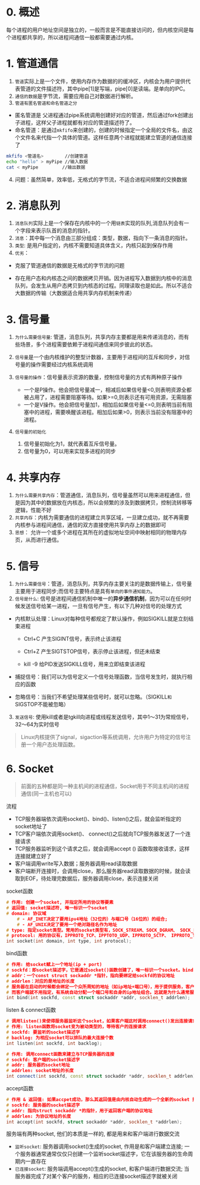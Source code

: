 # 0. 概述

每个进程的用户地址空间是独立的，一般而言是不能直接访问的，但内核空间是每个进程都共享的，所以进程间通信一般都需要通过内核。

# 1. 管道通信

1. `管道`实际上是一个文件，使用内存作为数据的的缓冲区，内核会为用户提供代表管道的文件描述符，其中pipe[1]是写端，pipe[0]是读端。是单向的IPC。
2. `通信的数据`是字节流，需要应用自己对数据进行解析。
3. `管道有匿名管道和命名管道之分`

- 匿名管道是 父进程通过pipe系统调用创建好对应的管道，然后通过fork创建出子进程，这样父子进程就都有对应的管道描述符了。
- 命名管道：是通过`mkfifo`来创建的，创建的时候指定一个全局的文件名，由这个文件名来代指一个具体的管道。这样任意两个进程就能建立管道的通信连接了

```bash
mkfifo <管道名>  		//创建管道
echo "hello" > myPipe //输入数据
cat < myPipe		 //输出数据
```

4. 问题：虽然简单，效率低，无格式的字节流，不适合进程间频繁的交换数据

# 2. 消息队列

1. `消息队列`实际上是一个保存在内核中的一个用`链表`实现的队列,消息队列会有一个字段来表示队首的消息的指针。
2. `消息`：其中每一个消息由三部分组成：类型，数据，指向下一条消息的指针。
3. `类型`: 是用户指定的，内核不需要知道具体含义，内核只起到保存作用
4. `优劣`：

- 克服了管道通信的数据是无格式的字节流的问题

- 存在用户态和内核态之间的数据拷贝开销。因为进程写入数据到内核中的消息队列，会发生从用户态拷贝到内核态的过程。同理读取也是如此。所以不适合大数据的传输（大数据适合用共享内存机制来传递）

# 3. 信号量

1. `为什么需要信号量`: 管道，消息队列，共享内存主要都是用来传递消息的，而有些场景，多个进程需要依赖于进程间通信来同步彼此的状态。
2. `信号量`是一个由内核维护的整型计数器，主要用于进程间的互斥和同步，对信号量的操作需要经过内核系统调用
3. `信号量的操作`：信号量表示资源的数量，控制信号量的方式有两种原子操作
   - 一个是P操作。他会把信号量减一，相减后如果信号量<0,则表明资源全都被占用了，进程需要阻塞等待。如果>=0,则表示还有可用资源，无需阻塞
   - 一个是V操作。他会把信号量加1，相加后如果信号量<=0,则表明当前有阻塞中的进程，需要唤醒该进程。相加后如果>0，则表示当前没有阻塞中的进程。

3. `信号量的初始化`
   1. 信号量初始化为1，就代表着互斥信号量。
   2. 信号量为0，可以用来实现多进程的同步

# 4. 共享内存

1. `为什么需要共享内存`：管道通信，消息队列，信号量虽然可以用来进程通信，但是因为其中的数据放在内核态，所以会频繁的涉及到数据拷贝，控制流转移等逻辑，性能不好
2. `共享内存`：内核为需要通信的进程建立共享区域，一旦建立成功，就不再需要内核参与进程间通信，通信的双方直接使用共享内存上的数据即可
3. `思想`： 允许一个或多个进程在其所在的虚拟地址空间中映射相同的物理内存页，从而进行通信。

# 5. 信号

1. `为什么需要信号`：管道，消息队列，共享内存主要关注的是数据传输上，信号量主要用于进程同步;而信号主要特点是具有`单向的事件通知能力`。
2. `信号是什么`: 信号是进程间通信机制中唯一的**异步通信机制**，因为可以在任何时候发送信号给某一进程，一旦有信号产生，有以下几种对信号的处理方式

- 内核默认处理：Linux对每种信号都规定了默认操作，例如SIGKILL就是立刻结束进程
  - Ctrl+C 产生SIGINT信号，表示终止该进程
  - Ctrl+Z 产生SIGTSTOP信号，表示停止该进程，但还未结束

  - kill -9 <PID> 给PID发送SIGKILL信号，用来立即结束该进程

- 捕捉信号：我们可以为信号定义一个信号处理函数，当信号发生时，就执行相应的函数
- 忽略信号：当我们不希望处理某些信号时，就可以忽略。（SIGKILL`和`SIGSTOP不能被忽略）

3. `发送信号`: 使用kill或者是tgkill向进程或线程发送信号，其中1～31为常规信号，32～64为实时信号

> Linux内核提供了signal，sigaction等系统调用，允许用户为特定的信号注册一个用户态处理函数。

# 6. Socket

> 前面的五种都是同一种主机间的进程通信，Socket用于不同主机间的进程通信(同一主机也可以)

流程

- TCP服务器端依次调用socket()、bind()、listen()之后，就会监听指定的socket地址了
- TCP客户端依次调用socket()、 connect()之后就向TCP服务器发送了一个连接请求
- TCP服务器监听到这个请求之后，就会调用accept () 函数取接收请求，这样连接就建立好了
- 客户端调用write写入数据；服务器调用read读取数据
- 客户端断开连接时，会调用close，那么服务器read读取数据的时候，就会读取到EOF，待处理完数据后，服务器调用close，表示连接关闭

socket函数

```c++
# 作用: 创建一个socket, 并指定所用的协议等要素
# 返回值: socket描述符, 唯一标识一个socket
# domain: 协议域
	# - AF_INET决定了要用ipv4地址（32位的）与端口号（16位的）的组合;
	# - AF_UNIX决定了要用一个绝对路径名作为地址
# type: 指定socket类型。常用的socket类型有，SOCK_STREAM、SOCK_DGRAM、 SOCK_RAW、SOCK_PACKET、SOCK_SEQPACKET等等
# protocol: 用的协议有，IPPROTO_TCP、IPPTOTO_UDP、IPPROTO_SCTP、 IPPROTO_TIPC等，它们分别对应TCP传输协议、UDP传输协议、STCP传输协议、TIPC传输协议
int socket(int domain, int type, int protocol);
```

bind函数

```C++
# 作用: 给socket赋上一个地址(ip + port)
# sockfd：即socket描述字，它是通过socket()函数创建了，唯一标识一个socket。bind()函数就是将给这个描述字绑定一个名字。
# addr：一个const struct sockaddr *指针，指向要绑定给sockfd的协议地址
# addrlen：对应的是地址的长度
# 服务器在启动的时候都会绑定一个众所周知的地址（如ip地址+端口号），用于提供服务，客户就可以通过它来接连服务器
# 而客户端就不用指定，有系统自动分配一个端口号和自身的ip地址组合。这就是为什么通常服务器端在listen之前会调用bind()，而客户端就不会调用，而是在 connect()时由系统随机生成一个
int bind(int sockfd, const struct sockaddr *addr, socklen_t addrlen);
```

listen & connect函数

```C++
# 调用listen()来使得服务器监听这个socket，如果客户端这时调用connect()发出连接请求，服务器端就会接收到这个请求
# 作用: listen函数将socket变为被动类型的，等待客户的连接请求
# sockfd: 要监听的socket描述字
# backlog: 为相应socket可以排队的最大连接个数
int listen(int sockfd, int backlog);

# 作用: 调用connect函数来建立与TCP服务器的连接
# sockfd: 客户端的socket描述字
# addr: 服务器的socket地址
# addrlen: socket地址的长度
int connect(int sockfd, const struct sockaddr *addr, socklen_t addrlen);
```

accept函数

```c++
# 作用 & 返回值: 如果accpet成功，那么其返回值是由内核自动生成的一个全新的socket 描述符，代表与返回客户的TCP连接
# sockfd: 服务器的socket描述字
# addr: 指向struct sockaddr *的指针，用于返回客户端的协议地址
# addrlen: 为协议地址的长度
int accept(int sockfd, struct sockaddr *addr, socklen_t *addrlen);
```

服务端有两种socket, 他们的本质是一样的, 都是用来和客户端进行数据交流

- `监听socket`: 服务器调用socket()生成的socket, 作用是和客户端建立连接; 一个服务器通常通常仅仅只创建一个监听socket描述字，它在该服务器的生命周期内一直存在
- `已连接socket`: 服务端调用accept()生成的socket, 和客户端进行数据交流; 当服务器完成了对某个客户的服务，相应的已连接socket描述字就被关闭

